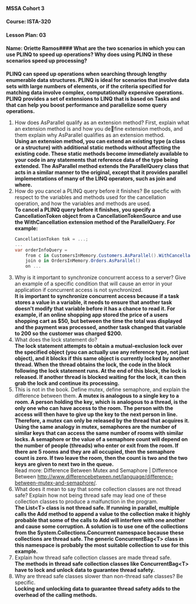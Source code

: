 #### MSSA Cohort 3
#### Course: ISTA-320
#### Lesson Plan: 03
#### Name: Oriette Ramos####  What are the two scenarios in which you can use PLINQ to speed up operations? Why does using PLINQ in these scenarios speed up processing?  
**PLINQ can speed up operations when searching through lengthy enumerable data structures. PLINQ is ideal for scenarios that involve data sets with large numbers of elements, or if the criteria specified for matching data involve complex, computationally expensive operations. PLINQ provides a set of extensions to LINQ that is based on Tasks and that can help you boost performance and parallelize some query operations.**
1. How does AsParallel qualify as an extension method? First, explain what an extension method is and how you define extension methods, and them explain why AsParallel qualifies as an extension method.  
**Using an extension method, you can extend an existing type (a class or a structure) with additional static methods without affecting the existing code. These static methods become immediately available to your code in any statements that reference data of the type being extended. The AsParallel method extends the ParallelQuery class that acts in a similar manner to the original, except that it provides parallel implementations of many of the LINQ operators, such as join and where.**
1. How do you cancel a PLINQ query before it finishes? Be specfic with respect to the variables and methods used for the cancellation operation, and how the variables and methods are used.  
**To cancel a PLINQ query before it finishes, you specify a CancellationToken object from a CancellationTokenSource and use the WithCancellation extension method of the ParallelQuery. For example:**
    ```csharp
    CancellationToken tok = ...;
    ...
    var orderInfoQuery =
        from c in CustomersInMemory.Customers.AsParallel().WithCancellation(tok)
        join o in OrdersInMemory.Orders.AsParallel()
        on ...
    ```
1. Why is it important to synchronize concurrent access to a server? Give an example of a specific condition that will cause an error in your application if concurrent access is not synchronized.  
**It is important to synchronize concurrent access because if a task stores a value in a variable, it needs to ensure that another task doesn't modify that variable before it has a chance to read it. For example, if an online shopping app stored the price of a users shopping cart as $50, but between the time the total was displayed and the payment was processed, another task changed that variable to 200 so the customer was charged $200.**
1. What does the lock statement do?  
**The lock statement attempts to obtain a mutual-exclusion lock over the specified object (you can actually use any reference type, not just object), and it blocks if this same object is currently locked by another thread. When the thread obtains the lock, the code in the block following the lock statement runs. At the end of this block, the lock is released. If another thread is blocked waiting for the lock, it can then grab the lock and continue its processing.**
1. This is not in the book. Define mutex, define semaphore, and explain the difference between them. 
**A mutex is analogous to a single key to a room. A person holding the key, which is analogous to a thread, is the only one who can have access to the room. The person with the access will then have to give up the key to the next person in line. Therefore, a mutex can only be released by the thread that acquires it. Using the same analogy in mutex, semaphores are the number of similar keys that can access the same number of rooms with similar locks. A semaphore or the value of a semaphore count will depend on the number of people (threads) who enter or exit from the room. If there are 5 rooms and they are all occupied, then the semaphore count is zero. If two leave the room, then the count is two and the two keys are given to next two in the queue.**  
    Read more: Difference Between Mutex and Semaphore | Difference Between http://www.differencebetween.net/language/difference-between-mutex-and-semaphore/.  
1. What does it mean to say that some collection classes are not thread safe? Explain how not being thread safe may lead one of these collection classes to produce a malfunction in the program.  
**The List\<T> class is not thread safe. If running in parallel, multiple calls the Add method to append a value to the collection make it highly probable that some of the calls to Add will interfere with one another and cause some corruption. A solution is to use one of the collections from the System.Collections.Concurrent namespace because these collections are thread safe. The generic ConcurrentBag\<T> class in this namespace is probably the most suitable collection to use for this example.**
1. Explain how thread safe collection classes are made thread safe.  
**The methods in thread safe collection classes like ConcurrentBag\<T> have to lock and unlock data to guarantee thread safety.**
1. Why are thread safe classes slower than non-thread safe classes? Be specific.  
**Locking and unlocking data to guarantee thread safety adds to the overhead of the calling methods.**